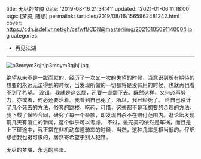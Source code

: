 title: 无尽的梦魇
date: '2019-08-16 21:34:41'
updated: '2021-01-06 11:18:00'
tags: [梦魇, 随想]
permalink: /articles/2019/08/16/1565962481242.html
cover: https://cdn.jsdelivr.net/gh/csfwff/CDN@master/img/20210105091140004.jpg
categories: 
- 再见江湖

---
![p3mcym3qjhjp3mcym3qjhj.jpg](https://cdn.jsdelivr.net/gh/csfwff/CDN@master/img/20210105091140004.jpg)

绝望从来不是一蹴而就的，经历了一次又一次的失望的时候，当意识到所有期待的想要的永远无法得到的时候，当发现所做的一切都将是没有用的时候，也就再也看不到了希望。
没错，我就是这么颓，还要一直颓下去。既然这样，又何必再努力，亦或者，何必还要活着。我看到自己死了，所以，我已经死了。
给自己设计了几个死去的方法，俗套的跳楼，吃药，可惜，这些都不是我想要的合理的方法。我下载了保险合同，研究了每一个条款，却发现自杀不在赔付范围内。逛论坛发现前几天有溺亡的新闻，这个似乎可以考虑。
不过，最完美的依然是车祸，而且是上下班途中，我正常在非机动车道骑车的时候，当然，这种几率是相当低的。仔细想想我也挺可恨的，居然寄希望于别人犯错。

无尽的梦魇，永远的黑暗。


